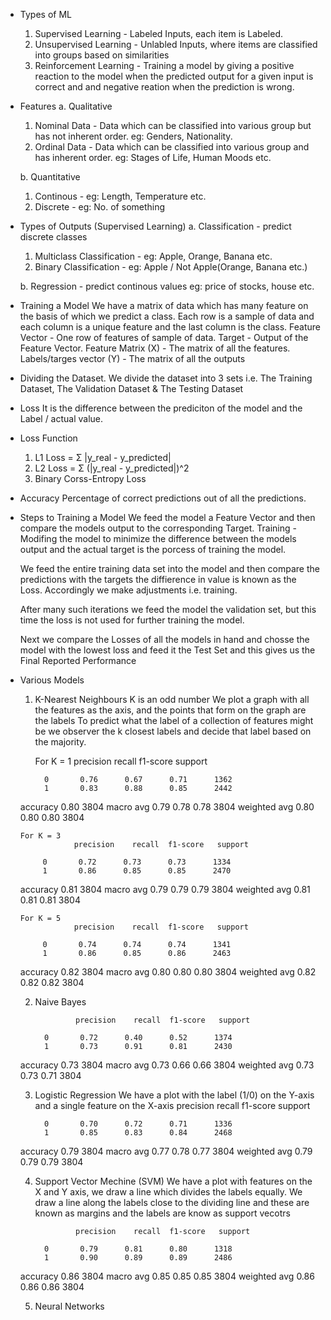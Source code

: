 - Types of ML

  1. Supervised Learning - Labeled Inputs, each item is Labeled.
  2. Unsupervised Learning - Unlabled Inputs, where items are classified into groups based on similarities
  3. Reinforcement Learning - Training a model by giving a positive reaction to the model when the predicted output for a given input is correct and and negative reation when the prediction is wrong.

- Features
  a. Qualitative

  1. Nominal Data - Data which can be classified into various group but has not inherent order. eg: Genders, Nationality.
  2. Ordinal Data - Data which can be classified into various group and has inherent order. eg: Stages of Life, Human Moods etc.

  b. Quantitative

  1. Continous - eg: Length, Temperature etc.
  2. Discrete - eg: No. of something

- Types of Outputs (Supervised Learning)
  a. Classification - predict discrete classes

  1. Multiclass Classification - eg: Apple, Orange, Banana etc.
  2. Binary Classification - eg: Apple / Not Apple(Orange, Banana etc.)

  b. Regression - predict continous values eg: price of stocks, house etc.

- Training a Model
  We have a matrix of data which has many feature on the basis of which we predict a class.
  Each row is a sample of data and each column is a unique feature and the last column is the class.
  Feature Vector - One row of features of sample of data.
  Target - Output of the Feature Vector.
  Feature Matrix (X) - The matrix of all the features.
  Labels/targes vector (Y) - The matrix of all the outputs

- Dividing the Dataset.
  We divide the dataset into 3 sets i.e. The Training Dataset, The Validation Dataset & The Testing Dataset

- Loss
  It is the difference between the prediciton of the model and the Label / actual value.

- Loss Function

  1. L1 Loss = Σ |y_real - y_predicted|
  2. L2 Loss = Σ (|y_real - y_predicted|)^2
  3. Binary Corss-Entropy Loss

- Accuracy
  Percentage of correct predictions out of all the predictions.

- Steps to Training a Model
  We feed the model a Feature Vector and then compare the models output to the corresponding Target.
  Training - Modifing the model to minimize the difference between the models output and the actual target is the porcess of training the model.

  We feed the entire training data set into the model and then compare the predictions with the targets the diffierence in value is known as the Loss. Accordingly we make adjustments i.e. training.

  After many such iterations we feed the model the validation set, but this time the loss is not used for further training the model.

  Next we compare the Losses of all the models in hand and chosse the model with the lowest loss and feed it the Test Set and this gives us the Final Reported Performance

- Various Models

  1. K-Nearest Neighbours
     K is an odd number
     We plot a graph with all the features as the axis, and the points that form on the graph are the labels
     To predict what the label of a collection of features might be we observer the k closest labels and decide that label based on the majority.

      For K = 1
                   precision    recall  f1-score   support

           0       0.76      0.67      0.71      1362
           1       0.83      0.88      0.85      2442

    accuracy                           0.80      3804
   macro avg       0.79      0.78      0.78      3804
weighted avg       0.80      0.80      0.80      3804

      For K = 3
                  precision    recall  f1-score   support

           0       0.72      0.73      0.73      1334
           1       0.86      0.85      0.85      2470

    accuracy                           0.81      3804
   macro avg       0.79      0.79      0.79      3804
weighted avg       0.81      0.81      0.81      3804

      For K = 5
                  precision    recall  f1-score   support

           0       0.74      0.74      0.74      1341
           1       0.86      0.85      0.86      2463

    accuracy                           0.82      3804
   macro avg       0.80      0.80      0.80      3804
weighted avg       0.82      0.82      0.82      3804

  2. Naive Bayes

                  precision    recall  f1-score   support

           0       0.72      0.40      0.52      1374
           1       0.73      0.91      0.81      2430

    accuracy                           0.73      3804
   macro avg       0.73      0.66      0.66      3804
weighted avg       0.73      0.73      0.71      3804

  3. Logistic Regression
    We have a plot with the label (1/0) on the Y-axis and a single feature on the X-axis
                precision    recall  f1-score   support

           0       0.70      0.72      0.71      1336
           1       0.85      0.83      0.84      2468

    accuracy                           0.79      3804
   macro avg       0.77      0.78      0.77      3804
weighted avg       0.79      0.79      0.79      3804

  4. Support Vector Mechine (SVM) 
    We have a plot witḣ features on the X and Y axis, we draw a line which divides the labels equally. We draw a line along the labels close to the dividing line and these are known as margins and the labels are know as support vecotrs

                  precision    recall  f1-score   support

           0       0.79      0.81      0.80      1318
           1       0.90      0.89      0.89      2486

    accuracy                           0.86      3804
   macro avg       0.85      0.85      0.85      3804
weighted avg       0.86      0.86      0.86      3804

  5. Neural Networks
  